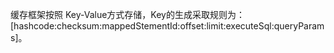 缓存框架按照 Key-Value方式存储，Key的生成采取规则为：[hashcode:checksum:mappedStementId:offset:limit:executeSql:queryParams]。




